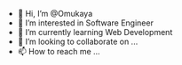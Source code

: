 - 👋 Hi, I’m @Omukaya
- 👀 I’m interested in Software Engineer
- 🌱 I’m currently learning Web Development
- 💞️ I’m looking to collaborate on ...
- 📫 How to reach me ...

<!---
Omukaya/Omukaya is a ✨ special ✨ repository because its `README.md` (this file) appears on your GitHub profile.
You can click the Preview link to take a look at your changes.
--->
